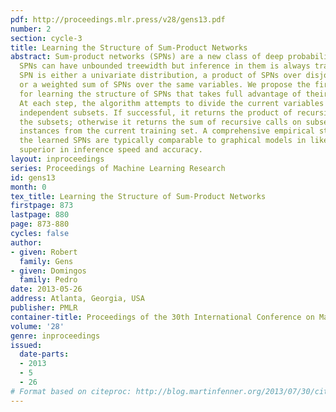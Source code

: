 ```yaml
---
pdf: http://proceedings.mlr.press/v28/gens13.pdf
number: 2
section: cycle-3
title: Learning the Structure of Sum-Product Networks
abstract: Sum-product networks (SPNs) are a new class of deep probabilistic models.
  SPNs can have unbounded treewidth but inference in them is always tractable. An
  SPN is either a univariate distribution, a product of SPNs over disjoint variables,
  or a weighted sum of SPNs over the same variables. We propose the first algorithm
  for learning the structure of SPNs that takes full advantage of their expressiveness.
  At each step, the algorithm attempts to divide the current variables into approximately
  independent subsets. If successful, it returns the product of recursive calls on
  the subsets; otherwise it returns the sum of recursive calls on subsets of similar
  instances from the current training set. A comprehensive empirical study shows that
  the learned SPNs are typically comparable to graphical models in likelihood but
  superior in inference speed and accuracy.
layout: inproceedings
series: Proceedings of Machine Learning Research
id: gens13
month: 0
tex_title: Learning the Structure of Sum-Product Networks
firstpage: 873
lastpage: 880
page: 873-880
cycles: false
author:
- given: Robert
  family: Gens
- given: Domingos
  family: Pedro
date: 2013-05-26
address: Atlanta, Georgia, USA
publisher: PMLR
container-title: Proceedings of the 30th International Conference on Machine Learning
volume: '28'
genre: inproceedings
issued:
  date-parts:
  - 2013
  - 5
  - 26
# Format based on citeproc: http://blog.martinfenner.org/2013/07/30/citeproc-yaml-for-bibliographies/
---
```


